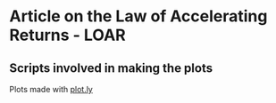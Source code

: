 Article on the Law of Accelerating Returns - LOAR
=================================================
Scripts involved in making the plots
-----------------------------------
Plots made with [plot.ly](https://plot.ly)